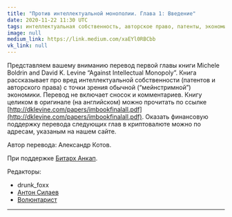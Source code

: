 ```yaml
---
title: "Против интеллектуальной монополии. Глава 1: Введение"
date: 2020-11-22 11:30 UTC
tags: интеллектуальная собственность, авторское право, патенты, экономика
image: null
medium_link: https://link.medium.com/xaEYl0RBCbb
vk_link: null
---
```

Представляем вашему вниманию перевод первой главы книги Michele Boldrin and
David K. Levine “Against Intellectual Monopoly”. Книга рассказывает про вред
интеллектуальной собственности (патентов и авторского права) с точки зрения
обычной (“мейнстримной”) экономики. Перевод не включает сносок и комментариев.
Книгу целиком в оригинале (на английском) можно прочитать по ссылке
[http://dklevine.com/papers/imbookfinalall.pdf](http://dklevine.com/papers/imbookfinalall.pdf).
Оказать финансовую поддержку перевода следующих глав в криптовалюте можно по
адресам, указаным на нашем сайте.

Автор перевода: Александр Котов.

При поддержке [Битарх Анкап](http://vk.com/bitarchy).

Редакторы:

* drunk_foxx
* [Антон Силаев](https://vk.com/classical_liberal)
* [Волюнтарист](https://t.me/voluntarity)

---
